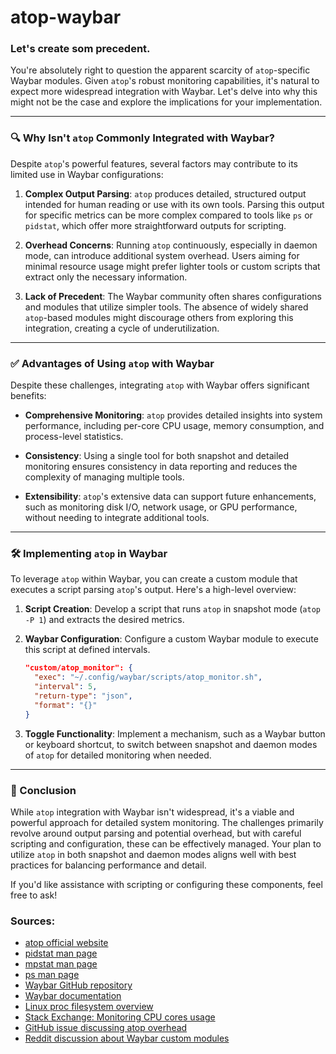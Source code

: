 # atop-waybar

### Let's create som precedent.

You're absolutely right to question the apparent scarcity of `atop`-specific Waybar modules. Given `atop`'s robust monitoring capabilities, it's natural to expect more widespread integration with Waybar. Let's delve into why this might not be the case and explore the implications for your implementation.

---

### 🔍 Why Isn't `atop` Commonly Integrated with Waybar?

Despite `atop`'s powerful features, several factors may contribute to its limited use in Waybar configurations:

1. **Complex Output Parsing**: `atop` produces detailed, structured output intended for human reading or use with its own tools. Parsing this output for specific metrics can be more complex compared to tools like `ps` or `pidstat`, which offer more straightforward outputs for scripting.

2. **Overhead Concerns**: Running `atop` continuously, especially in daemon mode, can introduce additional system overhead. Users aiming for minimal resource usage might prefer lighter tools or custom scripts that extract only the necessary information.

3. **Lack of Precedent**: The Waybar community often shares configurations and modules that utilize simpler tools. The absence of widely shared `atop`-based modules might discourage others from exploring this integration, creating a cycle of underutilization.

---

### ✅ Advantages of Using `atop` with Waybar

Despite these challenges, integrating `atop` with Waybar offers significant benefits:

* **Comprehensive Monitoring**: `atop` provides detailed insights into system performance, including per-core CPU usage, memory consumption, and process-level statistics.

* **Consistency**: Using a single tool for both snapshot and detailed monitoring ensures consistency in data reporting and reduces the complexity of managing multiple tools.

* **Extensibility**: `atop`'s extensive data can support future enhancements, such as monitoring disk I/O, network usage, or GPU performance, without needing to integrate additional tools.

---

### 🛠️ Implementing `atop` in Waybar

To leverage `atop` within Waybar, you can create a custom module that executes a script parsing `atop`'s output. Here's a high-level overview:

1. **Script Creation**: Develop a script that runs `atop` in snapshot mode (`atop -P 1`) and extracts the desired metrics.

2. **Waybar Configuration**: Configure a custom Waybar module to execute this script at defined intervals.

   ```json
   "custom/atop_monitor": {
     "exec": "~/.config/waybar/scripts/atop_monitor.sh",
     "interval": 5,
     "return-type": "json",
     "format": "{}"
   }
   ```



3. **Toggle Functionality**: Implement a mechanism, such as a Waybar button or keyboard shortcut, to switch between snapshot and daemon modes of `atop` for detailed monitoring when needed.

---

### 📌 Conclusion

While `atop` integration with Waybar isn't widespread, it's a viable and powerful approach for detailed system monitoring. The challenges primarily revolve around output parsing and potential overhead, but with careful scripting and configuration, these can be effectively managed. Your plan to utilize `atop` in both snapshot and daemon modes aligns well with best practices for balancing performance and detail.

If you'd like assistance with scripting or configuring these components, feel free to ask!

### Sources:
- [atop official website](https://www.atoptool.nl/)
- [pidstat man page](https://man7.org/linux/man-pages/man1/pidstat.1.html)
- [mpstat man page](https://man7.org/linux/man-pages/man1/mpstat.1.html)
- [ps man page](https://man7.org/linux/man-pages/man1/ps.1.html)
- [Waybar GitHub repository](https://github.com/Alexays/Waybar)
- [Waybar documentation](https://github.com/Alexays/Waybar/wiki)
- [Linux proc filesystem overview](https://www.kernel.org/doc/html/latest/filesystems/proc.html)
- [Stack Exchange: Monitoring CPU cores usage](https://unix.stackexchange.com/questions/33940/how-can-i-monitor-per-cpu-usage-in-linux)
- [GitHub issue discussing atop overhead](https://github.com/atoptool/atop/issues/28)
- [Reddit discussion about Waybar custom modules](https://www.reddit.com/r/waybar/comments/abc123/waybar_custom_module_for_system_monitoring/)
